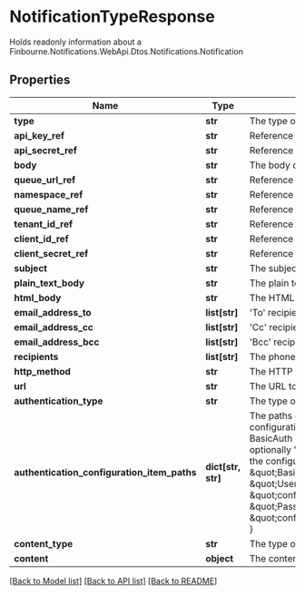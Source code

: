 # NotificationTypeResponse

Holds readonly information about a Finbourne.Notifications.WebApi.Dtos.Notifications.Notification

## Properties
Name | Type | Description | Notes
------------ | ------------- | ------------- | -------------
**type** | **str** | The type of delivery mechanism for this notification | [optional] 
**api_key_ref** | **str** | Reference to API key from Configuration Store | [optional] 
**api_secret_ref** | **str** | Reference to API secret from Configuration Store | [optional] 
**body** | **str** | The body of the SMS | [optional] 
**queue_url_ref** | **str** | Reference to queue url from Configuration Store | [optional] 
**namespace_ref** | **str** | Reference to namespace from Configuration Store | [optional] 
**queue_name_ref** | **str** | Reference to queue name from Configuration Store | [optional] 
**tenant_id_ref** | **str** | Reference to tenant id  from Configuration Store | [optional] 
**client_id_ref** | **str** | Reference to client id from Configuration Store | [optional] 
**client_secret_ref** | **str** | Reference to client secret from Configuration Store | [optional] 
**subject** | **str** | The subject of the email | [optional] 
**plain_text_body** | **str** | The plain text body of the email | [optional] 
**html_body** | **str** | The HTML body of the email (if any) | [optional] 
**email_address_to** | **list[str]** | &#39;To&#39; recipients of the email | [optional] 
**email_address_cc** | **list[str]** | &#39;Cc&#39; recipients of the email | [optional] 
**email_address_bcc** | **list[str]** | &#39;Bcc&#39; recipients of the email | [optional] 
**recipients** | **list[str]** | The phone numbers to which the SMS will be sent to (E.164 format) | [optional] 
**http_method** | **str** | The HTTP method such as GET, POST, etc. to use on the request | [optional] 
**url** | **str** | The URL to send the request to | [optional] 
**authentication_type** | **str** | The type of authentication to use on the request | [optional] 
**authentication_configuration_item_paths** | **dict[str, str]** | The paths of the Configuration Store configuration items that contain the authentication configuration. Each  authentication type requires different keys:  - Lusid - None required  - BasicAuth - Requires &#39;Username&#39; and &#39;Password&#39;  - BearerToken - Requires &#39;BearerToken&#39; and optionally &#39;BearerScheme&#39;                e.g. the following would be valid assuming that the config is present in the configuration store at the  specified paths:                    \&quot;authenticationType\&quot;: \&quot;BasicAuth\&quot;,      \&quot;authenticationConfigurationItemPaths\&quot;: {          \&quot;Username\&quot;: \&quot;config://personal/myUserId/WebhookConfigurations/ExampleService/AdminUser\&quot;,          \&quot;Password\&quot;: \&quot;config://personal/myUserId/WebhookConfigurations/ExampleService/AdminPassword\&quot;      } | [optional] 
**content_type** | **str** | The type of the content e.g. Json | [optional] 
**content** | **object** | The content of the request | [optional] 

[[Back to Model list]](../README.md#documentation-for-models) [[Back to API list]](../README.md#documentation-for-api-endpoints) [[Back to README]](../README.md)


